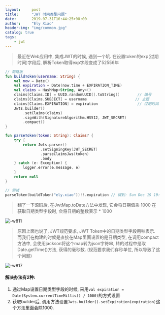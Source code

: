```yaml
---
layout:     post
title:      "JWT 时间类型问题"
date:       2019-07-31T10:44:25+08:00
author:     "Ely Xiao"
header-img: "img/common.jpg"
catalog: true
tags:
    - jwt
---
```

> 最近在Web应用中, 集成JWT的时候, 遇到一个坑. 在设置token的exp(过期时间)字段后, 解析Token取得exp字段变成了52556年

```kotlin
// 简略版
fun buildToken(username: String) {
    val now = Date()
    val expiration = Date(now.time + EXPIRATION_TIME)
    val claims = HashMap<String, Any>()
    claims[Claims.ID] = UUID.randomUUID().toString()        // 编号
    claims[Claims.SUBJECT] = username                      // 主题
    claims[Claims.EXPIRATION] = expiration                  // 过期时间
    Jwts.builder()
        .setClaims(claims)
        .signWith(SignatureAlgorithm.HS512, JWT_SECRET)
        .compact()
}

fun parseToken(token: String): Claims? {
    try {
        return Jwts.parser()
                .setSigningKey(JWT_SECRET)
                .parseClaimsJws(token)
                .body
    } catch (e: Exception) {
        logger.error(e.message, e)
    }
    return null
}

// 测试
parseToken(buildToken("ely.xiao"))!!.expiration // 得到: Sun Dec 19 19:19:53 CST 52556
```

> 翻了一下源码后, 在JwtMap.toDate方法中发现, 它会将日期值乘 1000 在获取日期类型字段时, 会将日期的整数表示 * 1000

![-w811](/img/in-post/jwt-issue/15648348889617.jpg)

> 原因上面也说了, JWT规范要求, JWT Token中的日期类型字段用秒表示.  而我们在构建的时候是直接在Map里面设置的是日期类型, 在调用compact方法中, 会使用jackson将这个map转为json字符串, 转的过程中是取Date.getTime()方法, 获得的毫秒数. (规范要求我们存秒单位, 所以导致了这个问题)

![-w817](/img/in-post/jwt-issue/15648359909928.jpg)


#### 解决办法有2种:
1. 通过Map设置日期类型字段的时候, 采用`val expiration = Date(System.currentTimeMillis() / 1000)`的方式设置
2. 获取builder后, 调用方法设置`Jwts.builder().setExpiration(expiration)`这个方法里面会除1000.